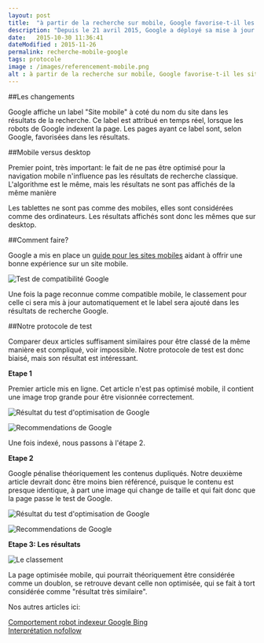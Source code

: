 ```yaml
---
layout: post
title:  "à partir de la recherche sur mobile, Google favorise-t-il les sites mobiles"
description: "Depuis le 21 avril 2015, Google a déployé sa mise à jour - mobile-friendly - . Quels sont donc les effets de cette mise à jour sur votre référencement?"
date:   2015-10-30 11:36:41
dateModified : 2015-11-26
permalink: recherche-mobile-google
tags: protocole
image : /images/referencement-mobile.png
alt : à partir de la recherche sur mobile, Google favorise-t-il les sites mobiles
---
```


##Les changements

Google affiche un label "Site mobile" à coté du nom du site dans les résultats de la recherche. Ce label est attribué en temps réel, lorsque les robots de Google indexent la page. Les pages ayant ce label sont, selon Google, favorisées dans les résultats.

##Mobile versus desktop

Premier point, très important: le fait de ne pas être optimisé pour la navigation mobile n'influence pas les résultats de recherche classique. L'algorithme est le même, mais les résultats ne sont pas affichés de la même manière

Les tablettes ne sont pas comme des mobiles, elles sont considérées comme des ordinateurs. Les résultats affichés sont donc les mêmes que sur desktop.


##Comment faire?

Google a mis en place un [guide pour les sites mobiles](https://developers.google.com/webmasters/mobile-sites/?hl=fr-FR&utm_source=MFT&utm_medium=incoming-link&utm_campaign=MFT) aidant à offrir une bonne expérience sur un site mobile.  


![Test de compatibilité Google](/images/test-compatibilite-google.png "Test de compatibilité Google")


Une fois la page reconnue comme compatible mobile, le classement pour celle ci sera mis à jour automatiquement et le label sera ajouté dans les résultats de recherche Google.


##Notre protocole de test

Comparer deux articles suffisament similaires pour être classé de la même manière est compliqué, voir impossible. Notre protocole de test est donc biaisé, mais son résultat est intéressant.

**Etape 1**
 
Premier article mis en ligne. Cet article n'est pas optimisé mobile, il contient une image trop grande pour être visionnée correctement. 

![Résultat du test d'optimisation de Google](/images/desktop_non_optimized_results.png "Résultat du test d'optimisation de Google")

![Recommendations de Google](/images/desktop_non_optimized_pic.png "Recommendations de Google")

Une fois indexé, nous passons à l'étape 2.

**Etape 2**

Google pénalise théoriquement les contenus dupliqués. Notre deuxième article devrait donc être moins bien référencé, puisque le contenu est presque identique, à part une image qui change de taille et qui fait donc que la page passe le test de Google.

![Résultat du test d'optimisation de Google](/images/mobile_results.png "Résultat du test d'optimisation de Google")

![Recommendations de Google](/images/mobile_pic.png "Recommendations de Google")

**Etape 3: Les résultats**

![Le classement](/images/referencement_bananes.png "Le classement")

La page optimisée mobile, qui pourrait théoriquement être considérée comme un doublon, se retrouve devant celle non optimisée, qui se fait à tort considérée comme "résultat très similaire".



Nos autres articles ici:
<p>
   <a href="http://www.referencement-web.site/comportement-robot-indexeur-google-bing/" title="Comportement roboto indexeur Google Bing">Comportement robot indexeur Google Bing</a><br>
   <a href="http://www.referencement-web.site/comparer-google-bing-interpretation-nofollow/" title="Interprétation no-follow">Interprétation nofollow</a><br>
</p>
